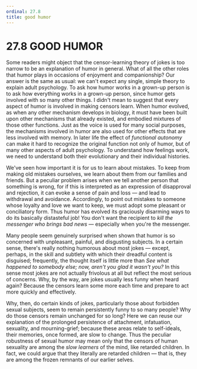 ```yaml
---
ordinal: 27.8
title: good humor
---
```


# 27.8 GOOD HUMOR 

<p>Some readers might object that the censor-learning theory of jokes is too narrow to be an explanation of humor in general. What of all the other roles that humor plays in occasions of enjoyment and companionship? Our answer is the same as usual: we can't expect any single, simple theory to explain adult psychology. To ask how humor works in a grown-up person is to ask how everything works in a grown-up person, since humor gets involved with so many other things. I didn't mean to suggest that every aspect of humor is involved in making censors learn. When humor evolved, as when any other mechanism develops in biology, it must have been built upon other mechanisms that already existed, and embodied mixtures of those other functions. Just as the voice is used for many social purposes, the mechanisms involved in humor are also used for other effects that are less involved with memory. In later life the effect of <em>functional autonomy</em> can make it hard to recognize the original function not only of humor, but of many other aspects of adult psychology. To understand how feelings work, we need to understand both their evolutionary and their individual histories.</p>
<p>We've seen how important it is for us to learn about mistakes. To keep from making old mistakes ourselves, we learn about them from our families and friends. But a peculiar problem arises when we tell another person that something is wrong, for if this is interpreted as an expression of disapproval and rejection, it can evoke a sense of pain and loss &mdash; and lead to withdrawal and avoidance. Accordingly, to point out mistakes to someone whose loyalty and love we want to keep, we must adopt some pleasant or conciliatory form. Thus humor has evolved its graciously disarming ways to do its basically distasteful job! You don't want the recipient to <em>kill the messenger who brings bad news</em> &mdash; especially when you're the messenger.</p>
<p>Many people seem genuinely surprised when shown that humor is so concerned with unpleasant, painful, and disgusting subjects. In a certain sense, there's really nothing humorous about most jokes &mdash; except, perhaps, in the skill and subtlety with which their dreadful content is disguised; frequently, the thought itself is little more than <em>See what happened to somebody else; now, aren't you glad it wasn't you?</em> In this sense most jokes are not actually frivolous at all but reflect the most serious of concerns. Why, by the way, are jokes usually less funny when heard again? Because the censors learn some more each time and prepare to act more quickly and effectively.</p>
<p>Why, then, do certain kinds of jokes, particularly those about forbidden sexual subjects, seem to remain persistently funny to so many people? Why do those censors remain unchanged for so long? Here we can reuse our explanation of the prolonged persistence of attachment, infatuation, sexuality, and mourning-grief; because these areas relate to self-ideals, their memories, once formed, are slow to change. Thus the peculiar robustness of sexual humor may mean only that the censors of human sexuality are among the <em>slow learners</em> of the mind, like retarded children. In fact, we could argue that they literally are retarded children &mdash; that is, they are among the frozen remnants of our earlier selves.</p>